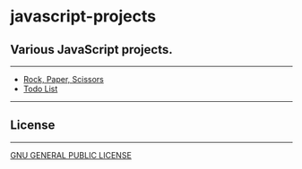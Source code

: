 # javascript-projects
## Various JavaScript projects.

---
- [Rock, Paper, Scissors](10-rock-paper-scissors.html)
- [Todo List](11-todo-list.html)

---
## License
---

[GNU GENERAL PUBLIC LICENSE](LICENSE)

